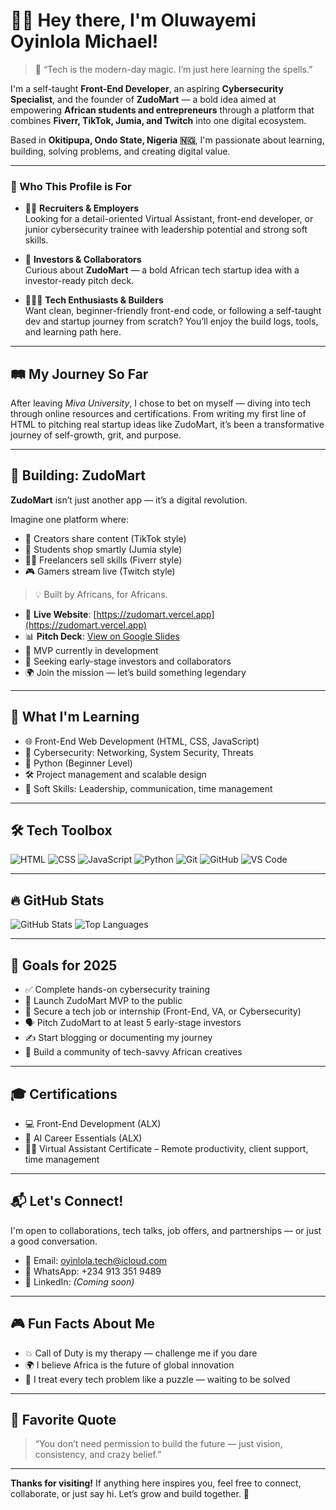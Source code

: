 # 👋🏽 Hey there, I'm Oluwayemi Oyinlola Michael!

> 🧠 “Tech is the modern-day magic. I’m just here learning the spells.”

I'm a self-taught **Front-End Developer**, an aspiring **Cybersecurity Specialist**, and the founder of **ZudoMart** — a bold idea aimed at empowering **African students and entrepreneurs** through a platform that combines **Fiverr, TikTok, Jumia, and Twitch** into one digital ecosystem.

Based in **Okitipupa, Ondo State, Nigeria 🇳🇬**, I'm passionate about learning, building, solving problems, and creating digital value.

---

### 🎯 Who This Profile is For

- 🧑‍💼 **Recruiters & Employers**  
Looking for a detail-oriented Virtual Assistant, front-end developer, or junior cybersecurity trainee with leadership potential and strong soft skills.

- 💼 **Investors & Collaborators**  
Curious about **ZudoMart** — a bold African tech startup idea with a investor-ready pitch deck.

- 👨🏽‍💻 **Tech Enthusiasts & Builders**  
Want clean, beginner-friendly front-end code, or following a self-taught dev and startup journey from scratch? You’ll enjoy the build logs, tools, and learning path here.

---

## 🛤 My Journey So Far

After leaving *Miva University*, I chose to bet on myself — diving into tech through online resources and certifications. From writing my first line of HTML to pitching real startup ideas like ZudoMart, it’s been a transformative journey of self-growth, grit, and purpose.

---

## 🚀 Building: ZudoMart

**ZudoMart** isn’t just another app — it’s a digital revolution.

Imagine one platform where:
- 🎥 Creators share content (TikTok style)  
- 🛒 Students shop smartly (Jumia style)  
- 🧑‍💻 Freelancers sell skills (Fiverr style)  
- 🎮 Gamers stream live (Twitch style)

> 💡 Built by Africans, for Africans.

- 🔗 **Live Website**: [https://zudomart.vercel.app](https://zudomart.vercel.app)  
- 📊 **Pitch Deck**: [View on Google Slides](https://docs.google.com/presentation/d/1VwHvEXf6CsbHQ5_cZShPq8BC9Bzt8wLzLz9iJbVGpng/edit?usp=drivesdk)  
- 🧱 MVP currently in development  
- 💼 Seeking early-stage investors and collaborators  
- 🌍 Join the mission — let’s build something legendary

---

## 🧠 What I'm Learning

- 🌐 Front-End Web Development (HTML, CSS, JavaScript)
- 🔐 Cybersecurity: Networking, System Security, Threats
- 🐍 Python (Beginner Level)
- 🛠️ Project management and scalable design
- 🤝 Soft Skills: Leadership, communication, time management

---

## 🛠 Tech Toolbox

![HTML](https://img.shields.io/badge/HTML5-E34F26?style=flat&logo=html5&logoColor=white)
![CSS](https://img.shields.io/badge/CSS3-1572B6?style=flat&logo=css3&logoColor=white)
![JavaScript](https://img.shields.io/badge/JavaScript-F7DF1E?style=flat&logo=javascript&logoColor=black)
![Python](https://img.shields.io/badge/Python-3776AB?style=flat&logo=python&logoColor=white)
![Git](https://img.shields.io/badge/Git-F05032?style=flat&logo=git&logoColor=white)
![GitHub](https://img.shields.io/badge/GitHub-181717?style=flat&logo=github&logoColor=white)
![VS Code](https://img.shields.io/badge/VS%20Code-007ACC?style=flat&logo=visual-studio-code&logoColor=white)

---

## 🔥 GitHub Stats

![GitHub Stats](https://github-readme-stats.vercel.app/api?username=oyinlola-tech&show_icons=true&theme=radical)
![Top Languages](https://github-readme-stats.vercel.app/api/top-langs/?username=oyinlola-tech&layout=compact&theme=radical)

---

## 🎯 Goals for 2025

- ✅ Complete hands-on cybersecurity training  
- 🚀 Launch ZudoMart MVP to the public  
- 💼 Secure a tech job or internship (Front-End, VA, or Cybersecurity)  
- 🗣 Pitch ZudoMart to at least 5 early-stage investors  
- ✍ Start blogging or documenting my journey  
- 🤝 Build a community of tech-savvy African creatives

---

## 🎓 Certifications

- 💻 Front-End Development (ALX)  
- 🤖 AI Career Essentials (ALX)  
- 🧑‍💼 Virtual Assistant Certificate – Remote productivity, client support, time management

---

## 📬 Let's Connect!

I'm open to collaborations, tech talks, job offers, and partnerships — or just a good conversation.

- 📧 Email: [oyinlola.tech@icloud.com](mailto:oyinlola.tech@icloud.com)  
- 📱 WhatsApp: +234 913 351 9489  
- 🔗 LinkedIn: *(Coming soon)*

---

## 🎮 Fun Facts About Me

- 💥 Call of Duty is my therapy — challenge me if you dare  
- 🌍 I believe Africa is the future of global innovation  
- 🧠 I treat every tech problem like a puzzle — waiting to be solved

---

## 🧾 Favorite Quote

> “You don’t need permission to build the future — just vision, consistency, and crazy belief.”

---

**Thanks for visiting!** If anything here inspires you, feel free to connect, collaborate, or just say hi. Let’s grow and build together. 🌱
